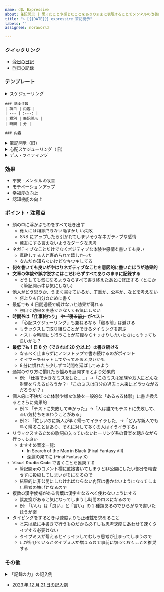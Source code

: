 ```yaml
---
name: dβ. Expressive
about: 筆記開示 | 思ったことや感じたことをありのままに表現することでメンタルの改善に寄与します
title: "✍️_[{{DATE}}]_expressive_筆記開示"
labels: ''
assignees: noraworld

---
```


### クイックリンク
* [今日の日記]([{{MAIN_REPO_TODAY_URL}}])
* [昨日の記録](https://github.com/noraworld/diary-templates/blob/main/templates/expressive/[{{YESTERDAY_YEAR}}]/[{{YESTERDAY_MONTH}}]/[{{YESTERDAY_DATE}}]-.md)



### テンプレート

<details>
<summary>スケジューリング</summary>

```
### 基本情報
| 項目 | 内容 |
| --- | :---: |
| 種別 | スケジューリング |

### 悩み事・心配事・モヤモヤすること・イライラすること等

```
</details>



```
### 基本情報
| 項目 | 内容 |
| --- | :---: |
| 種別 | 筆記開示 |
| 時間 | 分 |

### 内容

```



<details>
<summary>筆記開示（旧）</summary>

```
### 基本情報
| 項目 | 内容 |
| --- | :---: |
| 種別 | 筆記開示 |
| タイマー | 分 |
| 実時間 | 分 |

### 事前チェックリスト
* [ ] 爪を切った or 爪が十分に短いことを確認した
* [ ] VS Code を再起動して最新の状態にした or 最新の状態であることを確認した

### 内容
<!-- チェックリストの内容は確認しましたか？ 確認したらチェックをつけて始めましょう。 -->
```
</details>



<details>
<summary>心配スケジューリング（旧）</summary>

```
### 基本情報
| 項目 | 内容 |
| --- | :---: |
| 種別 | 心配スケジューリング |

### 悩み事や心配事の内容

```
</details>



<details>
<summary>デス・ライティング</summary>

```
### 基本情報
| 項目 | 内容 |
| --- | :---: |
| 種別 | デス・ライティング |
| タイマー | 分 |
| 実時間 | 分 |

### 事前チェックリスト
* [ ] 爪を切った or 爪が十分に短いことを確認した
* [ ] VS Code を再起動した

### 内容
<!-- チェックリストの内容は確認しましたか？ 確認したらチェックをつけて始めましょう。 -->
<!-- 自分の人生がもうすぐ終わるとしたら？ 思ったよりも寿命が短いと知ったらどんな気分になるだろうか？ -->
```
</details>



### 効果
* 不安・メンタルの改善
* モチベーションアップ
* 幸福度の向上
* 認知機能の向上



### ポイント・注意点
* 頭の中に浮かぶものをすべて吐き出す
    * 他人には相談できない恥ずかしい失敗
    * SNS にアップしたら引かれてしまいそうなネガティブな感情
    * 親友にすら言えないようなダークな思考
* ネガティブなことだけでなくポジティブな体験や感情を書いても良い
    * 尊敬してる人に褒められて嬉しかった
    * なんだか知らないけどウキウキしてる
* **何を書いても良いがやはりネガティブなことを意図的に書いたほうが効果的**
* **文章の体裁や誤字脱字にはこだわらずすべてありのままに記録する**
    * どうしても気になるようならすべて書き終えたあとに修正する（とにかく筆記開示中は気にしない）
* [他人がどう思うか、うまく書けているか、丁重か、公平か、などを考えない](https://github.com/noraworld/reserved-diary/blob/ff8927b111dc007d35c075bee9cf5a4769ad9f78/_posts/2023/12/2023-12-21-.md#:~:text=%E7%AD%86%E8%A8%98%E9%96%8B%E7%A4%BA%E3%81%AB%E3%81%A4%E3%81%84%E3%81%A6,%E3%83%9E%E3%83%83%E3%83%81%E3%81%99%E3%82%8B%E3%81%8B%E3%82%89%E3%80%82)
    * 何よりも自分のために書く
* 最低でも 4 日間連続で続けないと効果が薄れる
    * 初日で効果を実感できなくても気にしない
* **時間帯は「仕事終わり」 ~~や「寝る前」~~ がベスト**
    * 「心配スケジューリング」も兼ねるなら「寝る前」は避ける
    * リラックスして取り組むことができるタイミングを選ぶ
    * ベストな時間にも行うことが前提ならすっきりしたいときにもやっても良いかも？
* **最低でも 1 日 8 分（できれば 20 分以上）は書き続ける**
    * なるべく止まらずにノンストップで書き続けるのがポイント
    * タイマーをセットしてやってみると良いかも
    * 8 分に慣れたら少しずつ時間を延ばしてみよう
* 通常のやり方に慣れたら悩みを展開するとより効果的
    * 例: 「仕事で大きなミスをした……」→「このミスは家族や友人にどんな影響を与えるだろうか？」「このミスは自分の過去と未来にどうつながるだろうか？」
* 個人的に不快だった体験や嫌な体験を一般的な「あるある体験」に書き換えるとさらに効果的
    * 例 1: 「テストに失敗して辛かった」→「人は誰でもテストに失敗して、辛い気持ちを味わうことがある」
    * 例 2: 「忙しいのに新人が早く帰ってイライラした」→「どんな新人でも早く帰ることはあり、それに対して多くの人はイライラする」
* リラックスするための歌詞の入っていないヒーリング系の音楽を聴きながら行っても良い
    * おすすめ音楽一覧:
        * In Search of the Man in Black (Final Fantasy VII)
        * 深淵の果てに (Final Fantasy X)
* Visual Studio Code で書くことを推奨する
    * 筆記開示のコメント欄に直接書いてしまうと非公開にしたい部分を精査せずに投稿してしまいがちになるので
    * 結果的に非公開にしなければならない内容は書かないようになってしまい思考の妨げになるので
* 複数の漢字候補がある言葉は漢字をなるべく使わないようにする
    * 誤変換があると気になってしまうし時間のロスになるので
    * 例: 「いい」は「良い」と「言い」の 2 種類あるのでひらがなで書いたほうが楽
* タイピングをするときは速度よりも正確性を求めること
    * 本来は紙に手書きで行うものだから必ずしも思考速度にあわせて速くタイプする必要はない
    * タイプミスが増えるとイライラしてむしろ思考が止まってしまうので
    * 爪が伸びているとタイプミスが増えるので事前に切っておくことを推奨する



### その他
<details>
<summary>「記録の力」の記入例</summary>

> そういえば外出の時にうまい具合に信号が青ばっかで通過できたのは喜ばしいことだったな。あの犬の名前なんだっけ？なんかいつもニラまれるけど前世でよほど運が悪かったのだろうか。意識の流れというか、そんなのあったな小説で。もう少しで寝ないとやばい気がする。早く寝ないとなんだっけ？ストレスホルモンが出るんだったっけ？なんか加湿器の音が気になるな。多目的スペースっておもしろい言葉だな。このまま無目的でいいのかって感じもするけど、というかこんなことを書いただけでなんか解決するんだろうか？みたいな疑念もわいてきたが、とりあえず４日は続けろと書いてあったからやるしかないな。
</details>

* [2023 年 12 月 21 日の記入例](https://github.com/noraworld/reserved-diary/blob/ff8927b111dc007d35c075bee9cf5a4769ad9f78/_posts/2023/12/2023-12-21-.md#%E6%B0%97%E5%88%86%E8%A8%98%E9%8C%B2)
